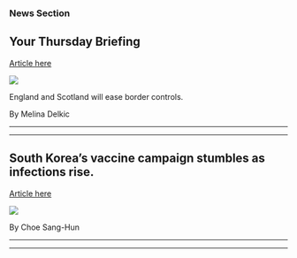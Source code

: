### News Section 
Your Thursday Briefing
----------------------

[Article here](https://www.nytimes.com/2021/07/29/briefing/england-scotland-border-olympics-wins.html)

[![](https://static01.nyt.com/images/2021/07/28/world/29am-briefing-europe-uk-travel/28virus-briefing-uk-travel-superJumbo.jpg)](https://www.nytimes.com/2021/07/29/briefing/england-scotland-border-olympics-wins.html)

England and Scotland will ease border controls.

By Melina Delkic

* * *

* * *

South Korea’s vaccine campaign stumbles as infections rise.
-----------------------------------------------------------

[Article here](https://www.nytimes.com/2021/07/28/world/south-koreas-vaccine-campaign-stumbles-as-infections-rise.html)

[![](https://static01.nyt.com/images/2021/07/28/world/28virus-briefing-skorea/merlin_191760192_c1b44bc6-68d0-46c2-84b8-ab429b6c0c97-superJumbo.jpg)](https://www.nytimes.com/2021/07/28/world/south-koreas-vaccine-campaign-stumbles-as-infections-rise.html)

By Choe Sang-Hun

* * *

* * *

